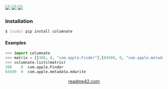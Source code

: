 <!--
https://readme42.com
-->


[![](https://img.shields.io/pypi/v/columnate.svg?maxAge=3600)](https://pypi.org/project/columnate/)
[![](https://img.shields.io/badge/License-Unlicense-blue.svg?longCache=True)](https://unlicense.org/)
[![](https://github.com/andrewp-as-is/columnate.py/workflows/tests42/badge.svg)](https://github.com/andrewp-as-is/columnate.py/actions)

### Installation
```bash
$ [sudo] pip install columnate
```

#### Examples
```python
>>> import columnate
>>> matrix = [[308, 0, "com.apple.Finder"],[84509, 0, "com.apple.metadata.mdwrite"]]
>>> columnate.lists(matrix)
308    0  com.apple.Finder
84509  0  com.apple.metadata.mdwrite
```

<p align="center">
    <a href="https://readme42.com/">readme42.com</a>
</p>
